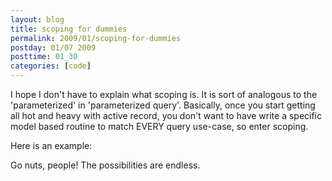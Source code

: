 ```yaml
---
layout: blog
title: scoping for dummies
permalink: 2009/01/scoping-for-dummies
postday: 01/07 2009
posttime: 01_30
categories: [code]
---
```


<p>I hope I don&#039;t have to explain what scoping is. It is sort of analogous to the &#039;parameterized&#039; in &#039;parameterized query&#039;. Basically, once you start getting all hot and heavy with active record, you don&#039;t want to have write a specific model based routine to match EVERY query use-case, so enter scoping.</p>
<p>Here is an example:</p>

<script src="https://gist.github.com/860903.js?file=scoping_sample.rb"></script>

<p>Go nuts, people! The possibilities are endless.</p>
